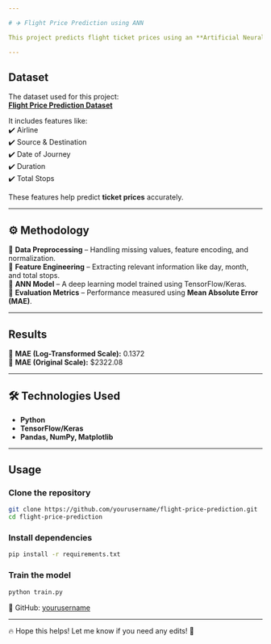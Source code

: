 ```yaml
---

# ✈️ Flight Price Prediction using ANN  

This project predicts flight ticket prices using an **Artificial Neural Network (ANN)**. The model is trained on a dataset containing flight details such as airline, source, destination, duration, and date of journey.  

---
```


##  Dataset  

The dataset used for this project:  
 **[Flight Price Prediction Dataset](https://www.kaggle.com/datasets/shubhambathwal/flight-price-prediction)**  

It includes features like:  
✔️ Airline  
✔️ Source & Destination  
✔️ Date of Journey  
✔️ Duration  
✔️ Total Stops  

These features help predict **ticket prices** accurately.  

---

## ⚙ Methodology  

🔹 **Data Preprocessing** – Handling missing values, feature encoding, and normalization.  
🔹 **Feature Engineering** – Extracting relevant information like day, month, and total stops.  
🔹 **ANN Model** – A deep learning model trained using TensorFlow/Keras.  
🔹 **Evaluation Metrics** – Performance measured using **Mean Absolute Error (MAE)**.  

---

##  Results  

🔹 **MAE (Log-Transformed Scale):** 0.1372  
🔹 **MAE (Original Scale):** $2322.08  

---

## 🛠 Technologies Used  

- **Python**  
- **TensorFlow/Keras**  
- **Pandas, NumPy, Matplotlib**  

---

##  Usage  

### Clone the repository  
```bash
git clone https://github.com/yourusername/flight-price-prediction.git
cd flight-price-prediction
```

### Install dependencies  
```bash
pip install -r requirements.txt
```

### Train the model  
```bash
python train.py
```
🔗 GitHub: [yourusername](https://github.com/yourusername)  

---

🔥 Hope this helps! Let me know if you need any edits! 🚀
